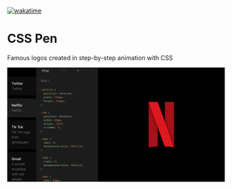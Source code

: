 [![wakatime](https://wakatime.com/badge/user/c8d2802f-0742-4964-bd79-1cb374b6de43/project/84223879-6d76-45d7-97ef-da701a20bcf6.svg)](https://wakatime.com/badge/user/c8d2802f-0742-4964-bd79-1cb374b6de43/project/84223879-6d76-45d7-97ef-da701a20bcf6)

# CSS Pen

Famous logos created in step-by-step animation with CSS

![](public/csspen_og.png)
